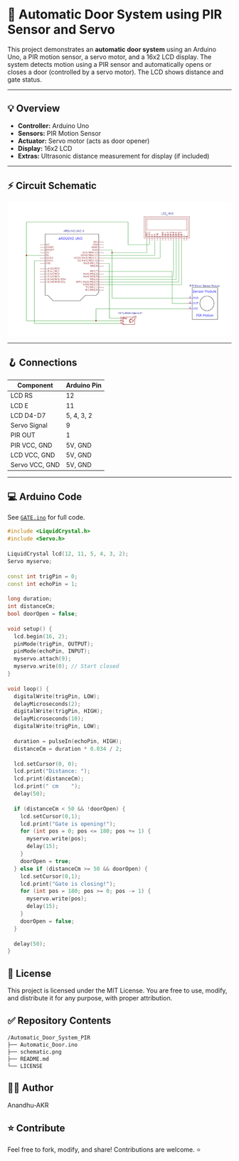 # 🚪 Automatic Door System using PIR Sensor and Servo

This project demonstrates an **automatic door system** using an Arduino Uno, a PIR motion sensor, a servo motor, and a 16x2 LCD display. The system detects motion using a PIR sensor and automatically opens or closes a door (controlled by a servo motor). The LCD shows distance and gate status.

---

## 💡 **Overview**

- **Controller:** Arduino Uno
- **Sensors:** PIR Motion Sensor
- **Actuator:** Servo motor (acts as door opener)
- **Display:** 16x2 LCD
- **Extras:** Ultrasonic distance measurement for display (if included)

---

## ⚡ **Circuit Schematic**

![Schematic](schematic.png)

---

## 🪝 **Connections**

| Component          | Arduino Pin |
|-------------------|-------------|
| LCD RS            | 12          |
| LCD E             | 11          |
| LCD D4-D7         | 5, 4, 3, 2  |
| Servo Signal      | 9           |
| PIR OUT           | 1           |
| PIR VCC, GND     | 5V, GND     |
| LCD VCC, GND    | 5V, GND     |
| Servo VCC, GND  | 5V, GND     |

---

## 💻 **Arduino Code**

See [`GATE.ino`](Automatic_Door_System_PIR/GATE.ino) for full code.

```cpp
#include <LiquidCrystal.h>
#include <Servo.h>

LiquidCrystal lcd(12, 11, 5, 4, 3, 2);
Servo myservo;

const int trigPin = 0;
const int echoPin = 1;

long duration;
int distanceCm;
bool doorOpen = false;

void setup() {
  lcd.begin(16, 2);
  pinMode(trigPin, OUTPUT);
  pinMode(echoPin, INPUT);
  myservo.attach(9);
  myservo.write(0); // Start closed
}

void loop() {
  digitalWrite(trigPin, LOW);
  delayMicroseconds(2);
  digitalWrite(trigPin, HIGH);
  delayMicroseconds(10);
  digitalWrite(trigPin, LOW);

  duration = pulseIn(echoPin, HIGH);
  distanceCm = duration * 0.034 / 2;

  lcd.setCursor(0, 0);
  lcd.print("Distance: ");
  lcd.print(distanceCm);
  lcd.print(" cm    ");
  delay(50);

  if (distanceCm < 50 && !doorOpen) {
    lcd.setCursor(0,1);
    lcd.print("Gate is opening!");
    for (int pos = 0; pos <= 180; pos += 1) {
      myservo.write(pos);
      delay(15);
    }
    doorOpen = true;
  } else if (distanceCm >= 50 && doorOpen) {
    lcd.setCursor(0,1);
    lcd.print("Gate is closing!");
    for (int pos = 180; pos >= 0; pos -= 1) {
      myservo.write(pos);
      delay(15);
    }
    doorOpen = false;
  }

  delay(50);
}
```
## 📄 License
This project is licensed under the MIT License. You are free to use, modify, and distribute it for any purpose, with proper attribution.

## ✅ Repository Contents
```plaintext
/Automatic_Door_System_PIR
├── Automatic_Door.ino
├── schematic.png
├── README.md
└── LICENSE
```

## 🧑‍💻 Author

Anandhu-AKR

## ⭐ Contribute

Feel free to fork, modify, and share! Contributions are welcome. ⭐
